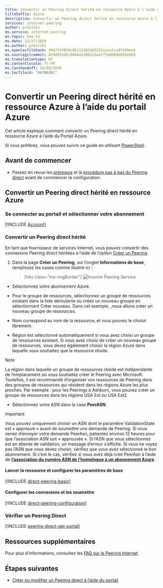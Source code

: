 ```yaml
---
title: Convertir un Peering direct hérité en ressource Azure à l’aide du portail Azure
titleSuffix: Azure
description: Convertir un Peering direct hérité en ressource Azure à l’aide du portail Azure
services: internet-peering
author: prmitiki
ms.service: internet-peering
ms.topic: how-to
ms.date: 11/27/2019
ms.author: prmitiki
ms.openlocfilehash: 496774f034c861131624b552b1acefca9f399ea8
ms.sourcegitcommit: 829d951d5c90442a38012daaf77e86046018e5b9
ms.translationtype: HT
ms.contentlocale: fr-FR
ms.lasthandoff: 10/09/2020
ms.locfileid: "84700261"
---
```

# <a name="convert-a-legacy-direct-peering-to-an-azure-resource-by-using-the-azure-portal"></a>Convertir un Peering direct hérité en ressource Azure à l’aide du portail Azure

Cet article explique comment convertir un Peering direct hérité en ressource Azure à l’aide du Portail Azure.

Si vous préférez, vous pouvez suivre ce guide en utilisant [PowerShell](howto-legacy-direct-powershell.md).

## <a name="before-you-begin"></a>Avant de commencer
* Passez en revue les [prérequis](prerequisites.md) et la [procédure pas à pas du Peering direct](walkthrough-direct-all.md) avant de commencer la configuration.


## <a name="convert-a-legacy-direct-peering-to-an-azure-resource"></a>Convertir un Peering direct hérité en ressource Azure

### <a name="sign-in-to-the-portal-and-select-your-subscription"></a>Se connecter au portail et sélectionner votre abonnement
[!INCLUDE [Account](./includes/account-portal.md)]

### <a name="convert-a-legacy-direct-peering"></a><a name=create></a>Convertir un Peering direct hérité

En tant que fournisseur de services Internet, vous pouvez convertir des connexions Peering direct héritées à l’aide de l’option [Créer un Peering]( https://go.microsoft.com/fwlink/?linkid=2129593).

1. Dans la page **Créer un Peering**, sur l’onglet **Informations de base**, remplissez les cases comme illustré ici :

    > [!div class="mx-imgBorder"] 
    > ![Inscrire Peering Service](./media/setup-basics-tab.png)

*    Sélectionnez votre abonnement Azure.

* Pour le groupe de ressources, sélectionnez un groupe de ressources existant dans la liste déroulante ou créez un nouveau groupe en sélectionnant Créer nouveau. Dans cet exemple, ,nous allons créer un nouveau groupe de ressources.

* Nom correspond au nom de la ressource, et vous pouvez le choisir librement.

* Région est sélectionné automatiquement si vous avez choisi un groupe de ressources existant. Si vous avez choisi de créer un nouveau groupe de ressources, vous devez également choisir la région Azure dans laquelle vous souhaitez que la ressource réside.

>[!NOTE]
>La région dans laquelle un groupe de ressources réside est indépendante de l’emplacement où vous souhaitez créer le Peering avec Microsoft. Toutefois, il est recommandé d’organiser vos ressources de Peering dans des groupes de ressources qui résident dans les régions Azure les plus proches. Par exemple : pour les Peerings à Ashburn, vous pouvez créer un groupe de ressources dans les régions USA Est ou USA Est2.

* Sélectionnez votre ASN dans la case **PeerASN**.

>[!IMPORTANT] 
>Vous pouvez uniquement choisir un ASN dont le paramètre ValidationState est « approuvé » avant de soumettre une demande de Peering. Si vous venez d’envoyer votre demande PeerAsn, patientez environ 12 heures pour que l’association ASN soit « approuvée ». Si l’ASN que vous sélectionnez est en attente de validation, un message d’erreur s’affiche. Si vous ne voyez pas l’ASN que vous devez choisir, vérifiez que vous avez sélectionné le bon abonnement. Si c’est le cas, vérifiez si vous avez déjà créé PeerAsn à l’aide de **[l’association du numéro ASN de l’homologue à un abonnement Azure](https://go.microsoft.com/fwlink/?linkid=2129592)** .

#### <a name="launch-the-resource-and-configure-basic-settings"></a>Lancer la ressource et configurer les paramètres de base
[!INCLUDE [direct-peering-basic](./includes/direct-portal-basic.md)]

#### <a name="configure-connections-and-submit"></a>Configurer les connexions et les soumettre
[!INCLUDE [direct-peering-configuration](./includes/direct-portal-configuration-legacy.md)]

### <a name="verify-direct-peering"></a><a name=get></a>Vérifier un Peering Direct
[!INCLUDE [peering-direct-get-portal](./includes/direct-portal-get.md)]

## <a name="additional-resources"></a>Ressources supplémentaires

Pour plus d’informations, consultez les [FAQ sur le Peering Internet](faqs.md).

## <a name="next-steps"></a>Étapes suivantes

* [Créer ou modifier un Peering direct à l’aide du portail](howto-direct-portal.md)
